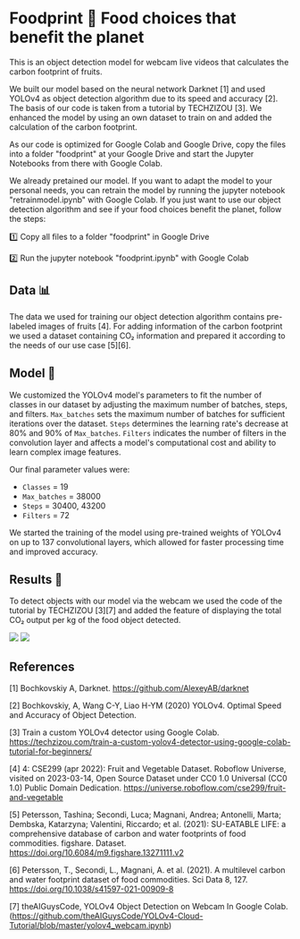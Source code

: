 # Foodprint :seedling: Food choices that benefit the planet

This is an object detection model for webcam live videos that calculates the carbon footprint of fruits. 

We built our model based on the neural network Darknet [1] and used YOLOv4 as object detection algorithm due to its speed and accuracy [2]. The basis of our code is taken from a tutorial by TECHZIZOU [3]. We enhanced the model by using an own dataset to train on and added the calculation of the carbon footprint. 

As our code is optimized for Google Colab and Google Drive, copy the files into a folder "foodprint" at your Google Drive and start the Jupyter Notebooks from there with Google Colab. 

We already pretained our model. If you want to adapt the model to your personal needs, you can retrain the model by running the jupyter notebook "retrainmodel.ipynb" with Google Colab. If you just want to use our object detection algorithm and see if your food choices benefit the planet, follow the steps:

:one: Copy all files to a folder "foodprint" in Google Drive

:two: Run the jupyter notebook "foodprint.ipynb" with Google Colab

## Data :bar_chart:

The data we used for training our object detection algorithm contains pre-labeled images of fruits [4]. For adding information of the carbon footprint we used a dataset containing CO₂ information and prepared it according to the needs of our use case [5][6].

## Model :bookmark_tabs:

We customized the YOLOv4 model's parameters to fit the number of classes in our dataset by adjusting the maximum number of batches, steps, and filters. 
``Max_batches`` sets the maximum number of batches for sufficient iterations over the dataset. ``Steps`` determines the learning rate's decrease at 80% and 90% of ``Max_batches``. ``Filters`` indicates the number of filters in the convolution layer and affects a model's computational cost and ability to learn complex image features. 

Our final parameter values were: 
- ``Classes`` = 19
- ``Max_batches`` = 38000
- ``Steps`` = 30400, 43200
- ``Filters`` = 72

We started the training of the model using pre-trained weights of YOLOv4 on up to 137 convolutional layers, which allowed for faster processing time and improved accuracy. 

## Results :eyes:

To detect objects with our model via the webcam we used the code of the tutorial by TECHZIZOU [3][7] and added the feature of displaying the total CO₂ output per kg of the food object detected.

![](img/1.jpg)
![](img/2.jpg)

## References
[1] Bochkovskiy A, Darknet. https://github.com/AlexeyAB/darknet

[2] Bochkovskiy, A, Wang C-Y, Liao H-YM (2020) YOLOv4. Optimal Speed and Accuracy of Object Detection.

[3] Train a custom YOLOv4 detector using Google Colab. https://techzizou.com/train-a-custom-yolov4-detector-using-google-colab-tutorial-for-beginners/

[4] 4: CSE299 (apr 2022): Fruit and Vegetable Dataset. Roboflow Universe, visited on 2023-03-14, Open Source Dataset under CC0 1.0 Universal (CC0 1.0) Public Domain Dedication. https://universe.roboflow.com/cse299/fruit-and-vegetable

[5] Petersson, Tashina; Secondi, Luca; Magnani, Andrea; Antonelli, Marta; Dembska, Katarzyna; Valentini, Riccardo; et al. (2021): SU-EATABLE LIFE: a comprehensive database of carbon and water footprints of food commodities. figshare. Dataset. https://doi.org/10.6084/m9.figshare.13271111.v2

[6] Petersson, T., Secondi, L., Magnani, A. et al. (2021). A multilevel carbon and water footprint dataset of food commodities. Sci Data 8, 127. https://doi.org/10.1038/s41597-021-00909-8

[7] theAIGuysCode, YOLOv4 Object Detection on Webcam In Google Colab. (https://github.com/theAIGuysCode/YOLOv4-Cloud-Tutorial/blob/master/yolov4_webcam.ipynb)
 
